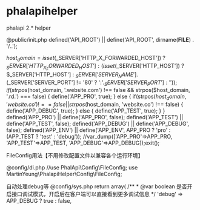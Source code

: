 # phalapihelper
phalapi 2.* helper

@public/init.php
defined('API_ROOT') || define('API_ROOT', dirname(__FILE__) . '/..');

$host_domain = isset($_SERVER['HTTP_X_FORWARDED_HOST']) ? $_SERVER['HTTP_X_FORWARDED_HOST'] : (isset($_SERVER['HTTP_HOST']) ? $_SERVER['HTTP_HOST'] : $_SERVER['SERVER_NAME'].($_SERVER['SERVER_PORT'] != '80' ? ':'.$_SERVER['SERVER_PORT'] : ''));
if(strpos($host_domain, '.website.com') !== false && strpos($host_domain, '.rd.') === false) {
    define('APP_PRO', true);
} else {
    if(strpos($host_domain, 'website.co') !== false || strpos($host_domain, 'website.co') !== false) {
        define('APP_DEBUG', true);
    } else {
        define('APP_TEST', true);
    }
}
defined('APP_PRO') || define('APP_PRO', false);
defined('APP_TEST') || define('APP_TEST', false);
defined('APP_DEBUG') || define('APP_DEBUG', false);
defined('APP_ENV') || define('APP_ENV', APP_PRO ? 'pro' : (APP_TEST ? 'test' : 'debug'));
//var_dump(['APP_PRO'=>APP_PRO, 'APP_TEST'=>APP_TEST, 'APP_DEBUG'=>APP_DEBUG]);exit();


FileConfig用法【不用修改配置文件以兼容各个运行环境】

@config/di.php
//use PhalApi\Config\FileConfig;
use MartinYeung\PhalapiHelper\Config\FileConfig;


自动处理debug等
@config/sys.php
return array(
    /**
     * @var boolean 是否开启接口调试模式，开启后在客户端可以直接看到更多调试信息
     */
    'debug' => APP_DEBUG ? true : false,